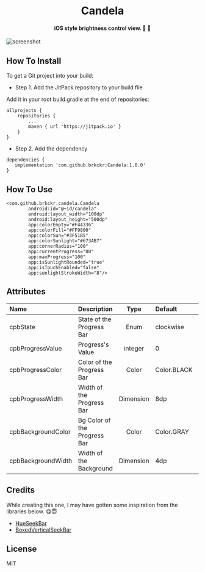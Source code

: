 <h1 align="center">
  <br>
  Candela
</h1>

<h4 align="center">iOS style brightness control view. 🔆 🔅</h4>

![screenshot](https://media.giphy.com/media/Vi08Qk4wM2BVx8KjHD/giphy.gif)

## How To Install

To get a Git project into your build:

* Step 1. Add the JitPack repository to your build file

Add it in your root build.gradle at the end of repositories:

	allprojects {
		repositories {
			...
			maven { url 'https://jitpack.io' }
		}
	}

* Step 2. Add the dependency

```
dependencies {
   implementation 'com.github.brkckr:Candela:1.0.0'
}
```
## How To Use

```
<com.github.brkckr.candela.Candela
        android:id="@+id/candela"
        android:layout_width="100dp"
        android:layout_height="500dp"
        app:colorEmpty="#F44336"
        app:colorFill="#FF9800"
        app:colorSun="#3F51B5"
        app:colorSunlight="#673AB7"
        app:cornerRadius="100"
        app:currentProgress="80"
        app:maxProgress="100"
        app:isSunlightRounded="true"
        app:isTouchEnabled="false"
        app:sunlightStrokeWidth="8"/>
```



## Attributes

  <attr name="cpbState" format="enum" >
            <enum name="clockwise" value="0"/>
            <enum name="counterClockwise" value="1"/>
        </attr>
        <attr name="cpbProgressValue" format="integer" />
        <attr name="cpbProgressColor" format="color" />
        <attr name="cpbProgressWidth" format="dimension" />
        <attr name="cpbBackgroundColor" format="color" />
        <attr name="cpbBackgroundWidth" format="dimension" />

Name | Description | Type | Default | Range
:--|:--|:-:|:--|:-:
cpbState | State of the Progress Bar | Enum | clockwise | clockwise or counterclockwise
cpbProgressValue | Progress's Value | integer | 0 | 0 to 100
cpbProgressColor | Color of the Progress Bar | Color | Color.BLACK | -
cpbProgressWidth | Width of the Progress Bar | Dimension | 8dp | -
cpbBackgroundColor | Bg Color of the Progress Bar | Color | Color.GRAY | -
cpbBackgroundWidth | Width of the Background | Dimension | 4dp | -

## Credits

While creating this one, I may have gotten some inspiration from the libraries below. :yum::innocent:

- [HueSeekBar](https://github.com/iammert/HueSeekBar)
- [BoxedVerticalSeekBar](https://github.com/alpbak/BoxedVerticalSeekBar)

## License

MIT
